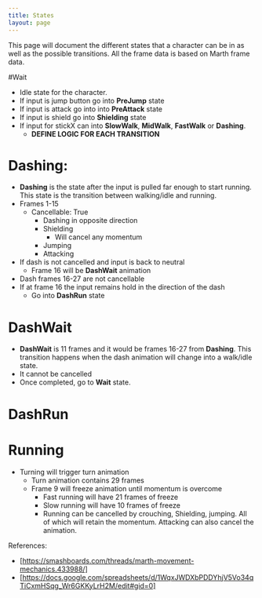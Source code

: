 ```yaml
---
title: States
layout: page
---
```


This page will document the different states that a character can be in as well
as the possible transitions. All the frame data is based on Marth frame data.

 #Wait
 - Idle state for the character.
 - If input is jump button go into **PreJump** state
 - If input is attack go into into **PreAttack** state
 - If input is shield go into **Shielding** state
 - If input for stickX can into **SlowWalk**, **MidWalk**, **FastWalk** or **Dashing**.
   -  **DEFINE LOGIC FOR EACH TRANSITION**

 # Dashing:
 - **Dashing** is the state after the input is pulled far enough to start running. This state is the transition between walking/idle and running. 
 - Frames 1-15
   - Cancellable: True
     - Dashing in opposite direction
     - Shielding
       - Will cancel any momentum
     - Jumping
     - Attacking
 - If dash is not cancelled and input is back to neutral
   - Frame 16 will be **DashWait** animation
 - Dash frames 16-27 are not cancellable 
 - If at frame 16 the input remains hold in the direction of the dash
   - Go into **DashRun** state

 # DashWait
 - **DashWait** is 11 frames and it would be frames 16-27 from **Dashing**. This transition happens when the dash animation will change into a walk/idle state.
 - It cannot be cancelled
 - Once completed, go to **Wait** state.
 # DashRun

 # Running
 - Turning will trigger turn animation
   - Turn animation contains 29 frames
   - Frame 9 will freeze animation until momentum is overcome
       - Fast running will have 21 frames of freeze
       - Slow running will have 10 frames of freeze
     - Running can be cancelled by crouching, Shielding, jumping. All of which will retain the momentum. Attacking can also cancel the animation.

References:
 - [https://smashboards.com/threads/marth-movement-mechanics.433988/]
 - [https://docs.google.com/spreadsheets/d/1WqxJWDXbPDDYhjV5Vo34qTiCxmHSqg_Wr6GKKyLrH2M/edit#gid=0]
